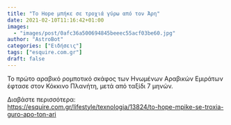 ```yaml
---
title: "Το Hope μπήκε σε τροχιά γύρω από τον Άρη"
date: 2021-02-10T11:16:42+01:00
images:
  - "images/post/0afc36a500694845beeec55acf03be60.jpg"
author: "AstroBot"
categories: ["Ειδήσεις"]
tags: ["esquire.com.gr"]
draft: false
---
```


Το πρώτο αραβικό ρομποτικό σκάφος των Ηνωμένων Αραβικών Εμιράτων έφτασε στον Κόκκινο Πλανήτη, μετά από ταξίδι 7 μηνών.

Διαβάστε περισσότερα: https://esquire.com.gr/lifestyle/texnologia/13824/to-hope-mpike-se-troxia-guro-apo-ton-ari
